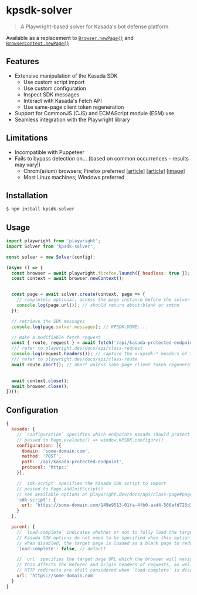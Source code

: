 # kpsdk-solver
> A Playwright-based solver for Kasada's bot defense platform.

Available as a replacement to [`Browser.newPage()`](https://playwright.dev/docs/api/class-browser#browser-new-page) and [`BrowserContext.newPage()`](https://playwright.dev/docs/api/class-browsercontext#browser-context-new-page)

## Features
- Extensive manipulation of the Kasada SDK
  - Use custom script import
  - Use custom configuration
  - Inspect SDK messages
  - Interact with Kasada's Fetch API
  - Use same-page client token regeneration
- Support for CommonJS (CJS) and ECMAScript module (ESM) use
- Seamless integration with the Playwright library

## Limitations
- Incompatible with Puppeteer
- Fails to bypass detection on... (based on common occurrences - results may vary!)
  - Chrom(e/ium) browsers; Firefox preferred [[article]](https://substack.thewebscraping.club/i/108229509/playwright-with-firefox) [[article]](https://substack.thewebscraping.club/i/99643353/the-tests-results) [[image]](https://substack-post-media.s3.amazonaws.com/public/images/f178b49a-6646-43f6-abe4-b09e3341f844_1178x225.png)
  - Most Linux machines; Windows preferred

## Installation
```sh
$ npm install kpsdk-solver
```

## Usage
```js
import playwright from 'playwright';
import Solver from 'kpsdk-solver';

const solver = new Solver(config);

(async () => {
  const browser = await playwright.firefox.launch({ headless: true });
  const context = await browser.newContext();


  const page = await solver.create(context, page => {
    // completely optional; access the page instance before the solver uses it
    console.log(page.url()); // should return about:blank or smthn
  });

  // retrieve the SDK messages
  console.log(page.solver.messages); // KPSDK:DONE:...

  // make a modifiable fetch request
  const { route, request } = await fetch('/api/kasada-protected-endpoint');
  /// refer to playwright.dev/docs/api/class-request
  console.log(request.headers()); // capture the x-kpsdk-* headers of that request
  /// refer to playwright.dev/docs/api/class-route
  await route.abort(); // abort unless same-page client token regeneration should be used

  
  await context.close();
  await browser.close();
})();
```

## Configuration
```js
{
  kasada: {
    // `configuration` specifies which endpoints Kasada should protect
    // passed to Page.evaluate() => window.KPSDK.configure()
    configuration: [{
      domain: 'some-domain.com',
      method: 'POST',
      path: '/api/kasada-protected-endpoint',
      protocol: 'https:'
    }],

    // `sdk-script` specifies the Kasada SDK script to import
    // passed to Page.addInitScript()
    // see available options at playwright.dev/docs/api/class-page#page-add-init-script-option-script
    'sdk-script': {
      url: 'https://some-domain.com/149e9513-01fa-4fb0-aad4-566afd725d1b/2d206a39-8ed7-437e-a3be-862e0f06eea3/p.js'
    }
  },

  parent: {
    // `load-complete` indicates whether or not to fully load the target page
    // Kasada SDK options do not need to be specified when this option is enabled
    // when disabled, the target page is loaded as a blank page to reduce loading latency
    'load-complete': false, // default

    // `url` specifies the target page URL which the browser will navigate to
    // this affects the Referer and Origin headers of requests, as well as other origin-dependant browser properties
    // HTTP redirects are still considered when `load-complete` is disabled
    url: 'https://some-domain.com'
  }
}
```

